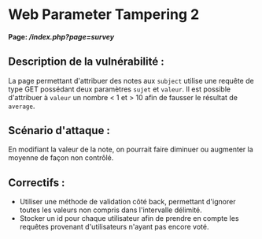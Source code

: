 # Web Parameter Tampering 2

#### Page: _/index.php?page=survey_


## Description de la vulnérabilité :
La page permettant d'attribuer des notes aux `subject` utilise une requête de type GET possédant deux paramètres `sujet` et `valeur`.
Il est possible d'attribuer à `valeur` un nombre < 1 et > 10 afin de fausser le résultat de `average`.


## Scénario d'attaque :
En modifiant la valeur de la note, on pourrait faire diminuer ou augmenter la moyenne de façon non contrôlé.


## Correctifs :
- Utiliser une méthode de validation côté back, permettant d'ignorer toutes les valeurs non compris dans l'intervalle délimité.
- Stocker un id pour chaque utilisateur afin de prendre en compte les requêtes provenant d'utilisateurs n'ayant pas encore voté.
